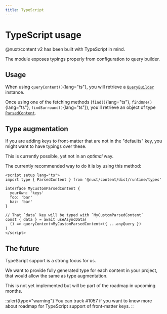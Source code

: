 ```yaml
---
title: TypeScript
---
```


# TypeScript usage

@nuxt/content v2 has been built with TypeScript in mind.

The module exposes typings properly from configuration to query builder.

## Usage

When using `queryContent()`{lang="ts"}, you will retrieve a [`QueryBuilder`](https://github.com/nuxt/content/blob/main/src/runtime/types.d.ts#L128) instance.

Once using one of the fetching methods (`find()`{lang="ts"}, `findOne()`{lang="ts"}, `findSurround()`{lang="ts"}), you'll retrieve an object of type [`ParsedContent`](https://github.com/nuxt/content/blob/main/src/runtime/types.d.ts#L128).

## Type augmentation

If you are adding keys to front-matter that are not in the "defaults" key, you might want to have typings over these.

This is currently possible, yet not in an _optimal_ way.

The currently recommended way to do it is by using this method:

```vue
<script setup lang="ts">
import type { ParsedContent } from '@nuxt/content/dist/runtime/types'

interface MyCustomParsedContent {
  yourOwn: 'keys'
  foo: 'bar'
  baz: 'bar'
}

// That `data` key will be typed with `MyCustomParsedContent`
const { data } = await useAsyncData(
  () => queryContent<MyCustomParsedContent>({ ...anyQuery })
)
</script>
```

## The future

TypeScript support is a strong focus for us.

We want to provide fully generated type for each content in your project, that would allow the same as type augmentation.

This is not yet implemented but will be part of the roadmap in upcoming months.

::alert{type="warning"}
You can track #1057 if you want to know more about roadmap for TypeScript support of front-matter keys.
::
